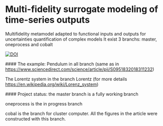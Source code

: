 # Multi-fidelity surrogate modeling of time-series outputs 
Multifidelity metamodel adapted to functional inputs and outputs for uncertainties quantification of complex models
It exist 3 branchs: master, oneprocess and cobalt


[![DOI](https://zenodo.org/badge/215967008.svg)](https://zenodo.org/badge/latestdoi/215967008)

#### The example:
Pendulum in all branch (same as in https://www.sciencedirect.com/science/article/pii/S0951832018311232)

The Lorentz system in the branch Lorentz (for more details https://en.wikipedia.org/wiki/Lorenz_system)

#### Project status:
the master branch is a fully working branch

oneprocess is the in progress branch

cobal is the branch for cluster computer. All the figures in the article were constructed with this branch.